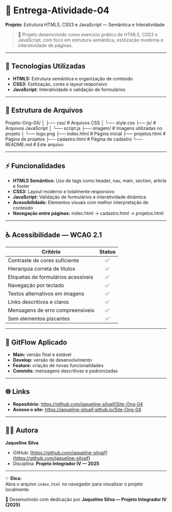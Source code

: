 # 🌿 Entrega-Atividade-04  
**Projeto:** Estrutura HTML5, CSS3 e JavaScript — Semântica e Interatividade  

> 🌱 Projeto desenvolvido como exercício prático de HTML5, CSS3 e JavaScript, com foco em estrutura semântica, estilização moderna e interatividade de páginas.

---

## 🔧 Tecnologias Utilizadas
- **HTML5:** Estrutura semântica e organização de conteúdo  
- **CSS3:** Estilização, cores e layout responsivo  
- **JavaScript:** Interatividade e validação de formulários  

---

## 📂 Estrutura de Arquivos
Projeto-Ong-04/
│
├── css/ # Arquivos CSS
│ └── style.css
├── js/ # Arquivos JavaScript
│ └── script.js
├── imagem/ # Imagens utilizadas no projeto
│ └── logo.png
├── index.html # Página inicial
├── projetos.html # Página de projetos
├── cadastro.html # Página de cadastro
└── README.md # Este arquivo

---

## ⚡ Funcionalidades
- **HTML5 Semântico:** Uso de tags como header, nav, main, section, article e footer  
- **CSS3:** Layout moderno e totalmente responsivo  
- **JavaScript:** Validação de formulários e interatividade dinâmica  
- **Acessibilidade:** Elementos visuais com melhor interpretação de conteúdo  
- **Navegação entre páginas:** index.html → cadastro.html → projetos.html  

---

## ♿ Acessibilidade — WCAG 2.1
| Critério | Status |
|-----------|:------:|
| Contraste de cores suficiente | ✅ |
| Hierarquia correta de títulos | ✅ |
| Etiquetas de formulários acessíveis | ✅ |
| Navegação por teclado | ✅ |
| Textos alternativos em imagens | ✅ |
| Links descritivos e claros | ✅ |
| Mensagens de erro compreensíveis | ✅ |
| Sem elementos piscantes | ✅ |

---

## 🌱 GitFlow Aplicado
- **Main:** versão final e estável  
- **Develop:** versão de desenvolvimento  
- **Feature:** criação de novas funcionalidades  
- **Commits:** mensagens descritivas e padronizadas  

---

## 🌐 Links
- **Repositório:** https://github.com/jaqueline-silvajf/Site-Ong-04 
- **Acesse o site:** https://jaqueline-silvajf.github.io/Site-Ong-04

---

## 👩‍💻 Autora
**Jaqueline Silva**  
- GitHub: [https://github.com/jaqueline-silvajf](https://github.com/jaqueline-silvajf)  
- Disciplina: **Projeto Integrador IV — 2025**

---

✨ **Dica:**  
Abra o arquivo `index.html` no navegador para visualizar o projeto localmente.  

💚 Desenvolvido com dedicação por **Jaqueline Silva — Projeto Integrador IV (2025)**  
